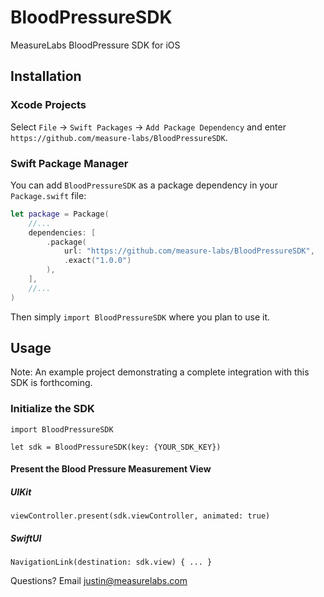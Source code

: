 # BloodPressureSDK

MeasureLabs BloodPressure SDK for iOS

## Installation

### Xcode Projects

Select `File` -> `Swift Packages` -> `Add Package Dependency` and enter `https://github.com/measure-labs/BloodPressureSDK`.

### Swift Package Manager

You can add `BloodPressureSDK` as a package dependency in your `Package.swift` file:

```swift
let package = Package(
    //...
    dependencies: [
        .package(
            url: "https://github.com/measure-labs/BloodPressureSDK",
            .exact("1.0.0")
        ),
    ],
    //...
)
```

Then simply `import BloodPressureSDK` where you plan to use it.

## Usage

Note: An example project demonstrating a complete integration with this SDK is forthcoming.

### Initialize the SDK

```
import BloodPressureSDK

let sdk = BloodPressureSDK(key: {YOUR_SDK_KEY})
```

#### Present the Blood Pressure Measurement View

##### UIKit
```
viewController.present(sdk.viewController, animated: true)
```

##### SwiftUI
```
NavigationLink(destination: sdk.view) { ... }
```

Questions?
Email justin@measurelabs.com
